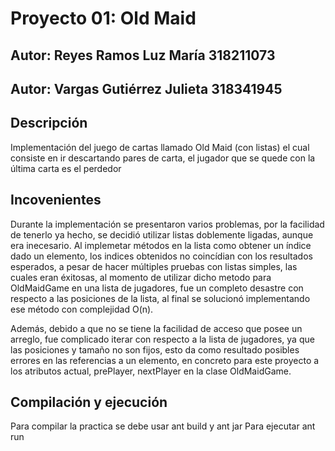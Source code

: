 # Proyecto 01: Old Maid
## Autor:  Reyes Ramos Luz María 318211073
## Autor: Vargas Gutiérrez Julieta 318341945

## Descripción

Implementación del juego de cartas llamado Old Maid (con listas)
el cual consiste en ir descartando pares de carta, el jugador que 
se quede con la última carta es el perdedor 

## Incovenientes
Durante la implementación se presentaron varios problemas, por la facilidad de tenerlo ya hecho, 
se decidió  utilizar listas doblemente ligadas, aunque era inecesario. Al implemetar métodos en la lista como
obtener un índice dado un elemento, los indices obtenidos no coincídian con los resultados esperados, a pesar de hacer múltiples pruebas con listas simples, las cuales eran éxitosas, al momento de utilizar dicho metodo para OldMaidGame en una lista de jugadores, fue un completo desastre con respecto a las posiciones de la lista, al final se solucionó implementando ese método con complejidad O(n).

Además, debido a que no se tiene la facilidad de acceso que posee un arreglo, fue complicado iterar con respecto a la lista de jugadores, ya que las posiciones y tamaño no son fijos, esto da como resultado posibles errores en las referencias a un elemento, en concreto para este proyecto a los atributos actual, prePlayer, nextPlayer en la clase OldMaidGame.

## Compilación y ejecución 
Para compilar la practica se debe usar ant build y ant jar
Para ejecutar ant run

